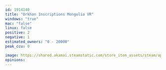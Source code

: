 ```yaml
---
id: 1914140
title: "Orkhon Inscriptions Mongolia VR"
windows: "true"
mac: "false"
linux: false
positive: 2
negative: 1
estimated_owners: "0 - 20000"
peak_ccu: 0

image: https://shared.akamai.steamstatic.com/store_item_assets/steam/apps/1914140/header.jpg?t=1646813229
opinions:
---
```

